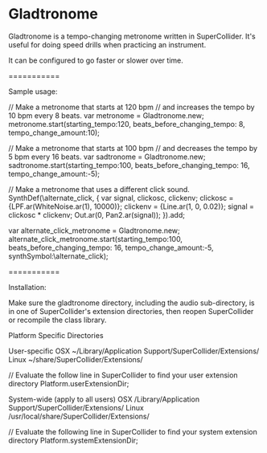 Gladtronome
===========

Gladtronome is a tempo-changing metronome written in SuperCollider. 
It's useful for doing speed drills when practicing an instrument.

It can be configured to go faster or slower over time.

===========

Sample usage:

// Make a metronome that starts at 120 bpm
// and increases the tempo by 10 bpm every 8 beats.
var metronome = Gladtronome.new;
metronome.start(starting_tempo:120, beats_before_changing_tempo: 8, tempo_change_amount:10);

// Make a metronome that starts at 100 bpm
// and decreases the tempo by 5 bpm every 16 beats.
var sadtronome = Gladtronome.new;
sadtronome.start(starting_tempo:100, beats_before_changing_tempo: 16, tempo_change_amount:-5);

// Make a metronome that uses a different click sound.
SynthDef(\alternate_click, {
			var signal, clickosc, clickenv;
			clickosc = {LPF.ar(WhiteNoise.ar(1), 10000)};
			clickenv = {Line.ar(1, 0, 0.02)};
			signal = clickosc * clickenv;
			Out.ar(0, Pan2.ar(signal));
		}).add;

var alternate_click_metronome = Gladtronome.new;
alternate_click_metronome.start(starting_tempo:100, beats_before_changing_tempo: 16, tempo_change_amount:-5, synthSymbol:\alternate_click);

===========

Installation:

Make sure the gladtronome directory, including the audio sub-directory, is in
one of SuperCollider's extension directories, then reopen SuperCollider or
recompile the class library.

Platform Specific Directories

User-specific
OSX			~/Library/Application Support/SuperCollider/Extensions/
Linux		~/share/SuperCollider/Extensions/

// Evaluate the follow line in SuperCollider to find your user extension directory
Platform.userExtensionDir;

System-wide (apply to all users)
OSX			/Library/Application Support/SuperCollider/Extensions/
Linux		/usr/local/share/SuperCollider/Extensions/

// Evaluate the following line in SuperCollider to find your system extension directory
Platform.systemExtensionDir;